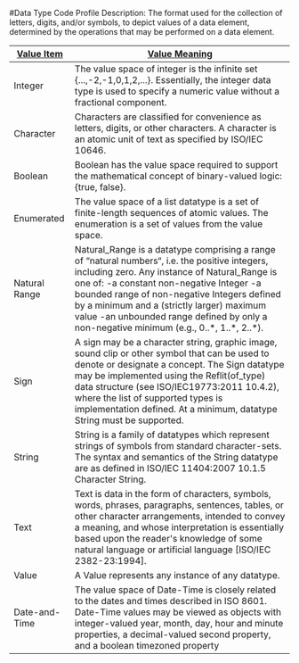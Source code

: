 #Data Type Code Profile
Description: The format used for the collection of letters, digits, and/or symbols, to depict values of a data element, determined by the operations that may be performed on a data element.<table>
<thead><tr><th scope='col'><a href='ValueItem.md'>Value Item</a></th><th scope='col'><a href='ValueDefinition.md'>Value Meaning</a></th></tr></thead><tr><td>Integer</td><td>The value space of integer is the infinite set {...,-2,-1,0,1,2,...}.  Essentially, the integer data type is used to specify a numeric value without a fractional component.</td></tr><tr><td>Character</td><td>Characters are classified for convenience as letters, digits, or other characters. A character is an atomic unit of text as specified by ISO/IEC 10646.</td></tr><tr><td>Boolean</td><td>Boolean has the value space required to support the mathematical concept of binary-valued logic: {true, false}.</td></tr><tr><td>Enumerated</td><td>The value space of a list datatype is a set of finite-length sequences of atomic values. The enumeration is a set of values from the value space.</td></tr><tr><td>Natural Range</td><td>Natural_Range is a datatype comprising a range of “natural numbers“, i.e. the positive integers, including zero. Any instance of Natural_Range is one of: -a constant non-negative Integer -a bounded range of non-negative Integers defined by a minimum and a (strictly larger) maximum value -an unbounded range defined by only a non-negative minimum (e.g., 0..*, 1..*, 2..*).</td></tr><tr><td>Sign</td><td>A sign may be a character string, graphic image, sound clip or other symbol that can be used to denote or designate a concept. The Sign datatype may be implemented using the Reflit(of_type) data structure (see ISO/IEC19773:2011 10.4.2), where the list of supported types is implementation defined. At a minimum, datatype String must be supported.</td></tr><tr><td>String</td><td>String is a family of datatypes which represent strings of symbols from standard character-sets. The syntax and semantics of the String datatype are as defined in ISO/IEC 11404:2007 10.1.5 Character String.</td></tr><tr><td>Text</td><td>Text is data in the form of characters, symbols, words, phrases, paragraphs, sentences, tables, or other character arrangements, intended to convey a meaning, and whose interpretation is essentially based upon the reader's knowledge of some natural language or artificial language [ISO/IEC 2382-23:1994].</td></tr><tr><td>Value</td><td>A Value represents any instance of any datatype.</td></tr><tr><td>Date-and-Time</td><td>The value space of Date-Time is closely related to the dates and times described in ISO 8601. Date-Time values may be viewed as objects with integer-valued year, month, day, hour and minute properties, a decimal-valued second property, and a boolean timezoned property</td></tr></table>